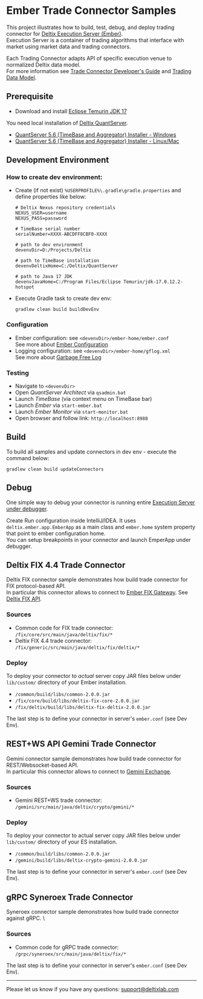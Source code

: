 # Ember Trade Connector Samples

This project illustrates how to build, test, debug, and deploy trading connector for [Deltix Execution Server (Ember)](https://ember.deltixlab.com/docs/index/). \
Execution Server is a container of trading algorithms that interface with market using market data and trading connectors.

Each Trading Connector adapts API of specific execution venue to normalized Deltix data model. \
For more information see [Trade Connector Developer's Guide](https://ember.deltixlab.com/docs/tc/tc_dev_guide/) and [Trading Data Model](https://ember.deltixlab.com/docs/data_model/trading/).


## Prerequisite

- Download and install [Eclipse Temurin JDK 17](https://adoptium.net/temurin/releases?version=17)

You need local installation of [Deltix QuantServer](https://kb.timebase.info/docs/deployment/installer-ee). 

- [QuantServer 5.6 (TimeBase and Aggregator) Installer - Windows](https://deltix-installers.s3.eu-west-3.amazonaws.com/5.6/deltix-windows-installer-online-5.6.119.jar)
- [QuantServer 5.6 (TimeBase and Aggregator) Installer - Linux/Mac](https://deltix-installers.s3.eu-west-3.amazonaws.com/5.6/deltix-linux-installer-online-5.6.119.jar)


## Development Environment

### How to create dev environment:

- Create (if not exist) `%USERPROFILE%\.gradle\gradle.properties` and define properties like below:
  ```properties
  # Deltix Nexus repository credentials
  NEXUS_USER=username
  NEXUS_PASS=password
  
  # TimeBase serial number
  serialNumber=XXXX-ABCDFF8CBF0-XXXX
  
  # path to dev environment 
  devenvDir=D:/Projects/Deltix
  
  # path to TimeBase installation
  devenvDeltixHome=C:/Deltix/QuantServer
  
  # path to Java 17 JDK
  devenvJavaHome=C:/Program Files/Eclipse Temurin/jdk-17.0.12.2-hotspot
  ```
- Execute Gradle task to create dev env:
  ```shell
  gradlew clean build buildDevEnv
  ```

### Configuration

- Ember configuration: see `<devenvDir>/ember-home/ember.conf` \
  See more about [Ember Configuration](https://ember.deltixlab.com/docs/config/config_reference/)
- Logging configuration: see `<devenvDir>/ember-home/gflog.xml` \
  See more about [Garbage Free Log](https://github.com/epam/gflog#garbage-free-log)

### Testing

- Navigate to `<devenvDir>`
- Open _QuantServer Architect_ via `qsadmin.bat`
- Launch _TimeBase_ (via context menu on TimeBase bar)
- Launch _Ember_ via `start-ember.bat`
- Launch _Ember Monitor_ via `start-monitor.bat`
- Open browser and follow link: `http://localhost:8988`


## Build

To build all samples and update connectors in dev env - execute the command below:
```shell
gradlew clean build updateConnectors
```


## Debug

One simple way to debug your connector is running entire [Execution Server under debugger](https://ember.deltixlab.com/docs/tc/tc_dev_guide/#appendix-a-debugging-trade-connector).

Create Run configuration inside IntelliJ/IDEA. It uses `deltix.ember.app.EmberApp` as a main class and `ember.home`
system property that point to ember configuration home. \
You can setup breakpoints in your connector and launch EmperApp under debugger.


## Deltix FIX 4.4 Trade Connector

Deltix FIX connector sample demonstrates how build trade connector for FIX protocol-based API. \
In particular this connector allows to connect to [Ember FIX Gateway](https://ember.deltixlab.com/docs/config/config_reference/#fix-api-gateway).
See [Deltix FIX API](https://ember.deltixlab.com/docs/api/fix/fix_api_roe/).

### Sources

- Common code for FIX trade connector:  
`/fix/core/src/main/java/deltix/fix/*`
- Deltix FIX 4.4 trade connector:  
`/fix/generic/src/main/java/deltix/fix/deltix/*`

### Deploy

To deploy your connector to _actual_ server copy JAR files below under `lib/custom/` directory of your Ember installation.
- `/common/build/libs/common-2.0.0.jar`
- `/fix/core/build/libs/deltix-fix-core-2.0.0.jar`
- `/fix/deltix/build/libs/deltix-fix-deltix-2.0.0.jar`

The last step is to define your connector in server's `ember.conf` (see Dev Env).


## REST+WS API Gemini Trade Connector

Gemini connector sample demonstrates how build trade connector for REST/Websocket-based API. \
In particular this connector allows to connect to [Gemini Exchange](https://www.gemini.com/).

### Sources

- Gemini REST+WS trade connector:  
`/gemini/src/main/java/deltix/crypto/gemini/*`

### Deploy

To deploy your connector to actual server copy JAR files below under `lib/custom/` directory of your ES installation.
- `/common/build/libs/common-2.0.0.jar`
- `/gemini/build/libs/deltix-crypto-gemini-2.0.0.jar`

The last step is to define your connector in server's `ember.conf` (see Dev Env).  

## gRPC Syneroex Trade Connector

Syneroex connector sample demonstrates how build trade connector against gRPC. \

### Sources

- Common code for gRPC trade connector:  
  `/grpc/syneroex/src/main/java/deltix/fix/*`


The last step is to define your connector in server's `ember.conf` (see Dev Env).

----

Please let us know if you have any questions: support@deltixlab.com



